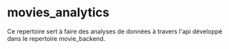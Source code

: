 # movies_analytics
Ce repertoire sert à faire des analyses de données à travers l'api développé dans le repertoire movie_backend.

